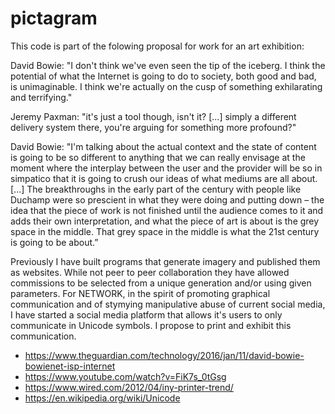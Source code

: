 # pictagram

This code is part of the folowing proposal for work for an art exhibition:

David Bowie: "I don't think we've even seen the tip of the iceberg. I think the potential of what the Internet is going to  do to society, both good and bad, is unimaginable. I think we're actually on the cusp of something exhilarating and 
 terrifying."

Jeremy Paxman: "it's just a tool though, isn't it? [...] simply a different delivery system there, you're arguing 
for something more profound?" 

David Bowie: "I'm talking about the actual context and the state of content is going to be so different to anything that we 
can really envisage at the moment where the interplay between the user and the provider will be so in simpatico that it is going to crush our ideas of what 
mediums are all about. [...] The breakthroughs in the early part of the century with people like Duchamp were so prescient in what they were doing and putting down – the idea that the piece of work is not finished until the audience comes to it and adds their own interpretation, and what the piece of art is about is the grey space in the middle. That grey space in the middle is what the 21st century is going to be about.”

Previously I have built programs that generate imagery and published them as websites. While not peer to peer collaboration they have allowed commissions to be selected from a unique generation and/or using given parameters.
For NETWORK, in the spirit of promoting graphical communication and of stymying manipulative abuse of current social media, I have started a social media platform that allows it's users to only communicate in Unicode symbols. I propose to print and exhibit this communication.

* https://www.theguardian.com/technology/2016/jan/11/david-bowie-bowienet-isp-internet
* https://www.youtube.com/watch?v=FiK7s_0tGsg
* https://www.wired.com/2012/04/iny-printer-trend/
* https://en.wikipedia.org/wiki/Unicode
